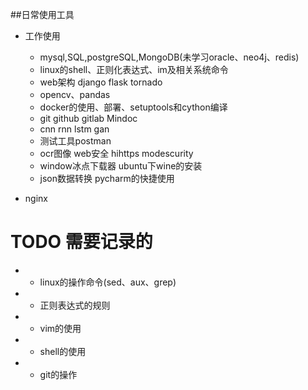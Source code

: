##日常使用工具
- 工作使用
  - mysql,SQL,postgreSQL,MongoDB(未学习oracle、neo4j、redis)
  - linux的shell、正则化表达式、im及相关系统命令
  - web架构 django flask tornado
  - opencv、pandas
  - docker的使用、部署、setuptools和cython编译
  - git github gitlab Mindoc
  - cnn rnn lstm gan
  - 测试工具postman
  - ocr图像  web安全 hihttps modescurity
  - window冰点下载器 ubuntu下wine的安装  
  - json数据转换 pycharm的快捷使用
  
- nginx

# TODO 需要记录的
 - - linux的操作命令(sed、aux、grep) 
 - - 正则表达式的规则
 - - vim的使用
 - - shell的使用
 - - git的操作
